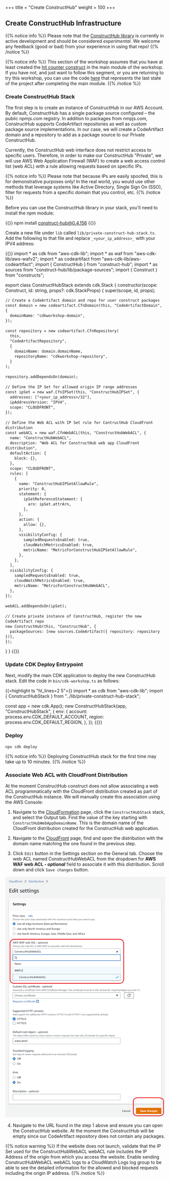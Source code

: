 +++
title = "Create ConstructHub"
weight = 100
+++

## Create ConstructHub Infrastructure

{{% notice info %}} Please note that the <a href="https://github.com/cdklabs/construct-hub" target="_blank">ConstructHub library</a> is currently in active development and should be considered _experimental_. We welcome any feedback (good or bad) from your experience in using that repo! {{% /notice %}}

{{% notice info %}} This section of the workshop assumes that you have at least created the [hit counter construct](/20-typescript/40-hit-counter.html) in the main module of the workshop. If you have not, and just want to follow this segment, or you are returning to try this workshop, you can use the code <a href="https://github.com/aws-samples/aws-cdk-intro-workshop/tree/master/code/typescript/main-workshop" target="_blank">here</a> that represents the last state of the project after completing the main module. {{% /notice %}}

### Create ConstructHub Stack

The first step is to create an instance of ConstructHub in our AWS Account. By default, ConstructHub has a single package source configured – the public npmjs.com registry. In addition to packages from nmpjs.com, ConstructHub supports CodeArtifact repositories as well as custom package source implementations. In our case, we will create a CodeArtifact domain and a repository to add as a package source to our Private ConstructHub.

Currently, the ConstructHub web interface does not restrict access to specific users. Therefore, in order to make our ConstructHub "Private",  we will use AWS Web Application Firewall (WAF) to create a web access control list (web ACL) with a rule allowing requests based on specific IPs. 

{{% notice info %}} Please note that because IPs are easily spoofed, this is for demonstrative purposes only! In the real world, you would use other methods that leverage systems like Active Directory, Single Sign On (SSO), filter for requests from a specific domain that you control, etc. {{% /notice %}}

Before you can use the ConstructHub library in your stack, you'll need to install the npm module:

{{<highlight bash>}}
npm install construct-hub@0.4.156
{{</highlight>}}

Create a new file under `lib` called `lib/private-construct-hub-stack.ts`. Add the following to that file and replace `_<your_ip_address>_` with your IPV4 address:

{{<highlight ts>}}
import * as cdk from "aws-cdk-lib";
import * as waf from "aws-cdk-lib/aws-wafv2";
import * as codeartifact from "aws-cdk-lib/aws-codeartifact";
import { ConstructHub } from "construct-hub";
import * as sources from "construct-hub/lib/package-sources";
import { Construct } from "constructs";

export class ConstructHubStack extends cdk.Stack {
  constructor(scope: Construct, id: string, props?: cdk.StackProps) {
    super(scope, id, props);

    // Create a CodeArtifact domain and repo for user construct packages
    const domain = new codeartifact.CfnDomain(this, "CodeArtifactDomain", {
      domainName: "cdkworkshop-domain",
    });

    const repository = new codeartifact.CfnRepository(
      this,
      "CodeArtifactRepository",
      {
        domainName: domain.domainName,
        repositoryName: "cdkworkshop-repository",
      }
    );

    repository.addDependsOn(domain);

    // Define the IP Set for allowed origin IP range addresses
    const ipSet = new waf.CfnIPSet(this, "ConstructHubIPSet", {
      addresses: ["<your_ip_address>/32"],
      ipAddressVersion: "IPV4",
      scope: "CLOUDFRONT",
    });

    // Define the Web ACL with IP Set rule for ContructHub CloudFront distribution
    const webACL = new waf.CfnWebACL(this, "ConstructHubWebACL", {
      name: "ConstructHubWebACL",
      description: "Web ACL for ConstructHub web app CloudFront distribution",
      defaultAction: {
        block: {},
      },
      scope: "CLOUDFRONT",
      rules: [
        {
          name: "ConstructHubIPSetAllowRule",
          priority: 0,
          statement: {
            ipSetReferenceStatement: {
              arn: ipSet.attrArn,
            },
          },
          action: {
            allow: {},
          },
          visibilityConfig: {
            sampledRequestsEnabled: true,
            cloudWatchMetricsEnabled: true,
            metricName: "MetricForConstructHubIPSetAllowRule",
          },
        },
      ],
      visibilityConfig: {
        sampledRequestsEnabled: true,
        cloudWatchMetricsEnabled: true,
        metricName: "MetricForConstructHubWebACL",
      },
    });

    webACL.addDependsOn(ipSet);

    // Create private instance of ConstructHub, register the new CodeArtifact repo
    new ConstructHub(this, "ConstructHub", {
      packageSources: [new sources.CodeArtifact({ repository: repository })],
    });
  }
}
{{</highlight>}}

### Update CDK Deploy Entrypoint

Next, modify the main CDK application to deploy the new ConstructHub stack. Edit the code in `bin/cdk-workshop.ts` as follows:

{{<highlight ts "hl_lines=2 5">}}
import * as cdk from "aws-cdk-lib";
import { ConstructHubStack } from "../lib/private-construct-hub-stack";

const app = new cdk.App();
new ConstructHubStack(app, "ConstructHubStack", {
  env: {
    account: process.env.CDK_DEFAULT_ACCOUNT,
    region: process.env.CDK_DEFAULT_REGION,
  },
});
{{</highlight>}}

### Deploy

```
npx cdk deploy
```

{{% notice info %}} Deploying ConstructHub stack for the first time may take up to 10 minutes. {{% /notice %}}

### Associate Web ACL with CloudFront Distribution

At the moment ConstructHub construct does not allow associating a web ACL programmatically with the CloudFront distribution created as part of the ConstructHub instance. We will manually create this association using the AWS Console:

1. Navigate to the <a href="https://console.aws.amazon.com/cloudformation" target="_blank">CloudFormation</a> page, click the `ConstructHubStack` stack, and select the Output tab. Find the value of the key starting with `ConstructHubWebAppDomainName`. This is the domain name of the CloudFront distribution created for the ConstructHub web application.

2. Navigate to the <a href="https://console.aws.amazon.com/cloudfront" target="_blank">CloudFront</a> page, find and open the distribution with the domain name matching the one found in the previous step.

3. Click `Edit` button in the Settings section on the General tab. Choose the web ACL named ConstructHubWebACL from the dropdown for **AWS WAF web ACL - _optional_** field to associate it with this distribution. Scroll down and click `Save changes` button.

![](./cloud-front-settings.png)

4. Navigate to the URL found in the step 1 above and ensure you can open the ConstructHub website. At the moment the ConstructHub will be empty since our CodeArtifact repository does not contain any packages.

{{% notice warning %}} If the website does not launch, validate that the IP Set used for the ConstructHubWebACL webACL rule includes the IP Address of the origin from which you access the website. Enable sending ConstructHubWebACL webACL logs to a CloudWatch Logs log group to be able to see the detailed information for the allowed and blocked requests including the origin IP address. {{% /notice %}}
